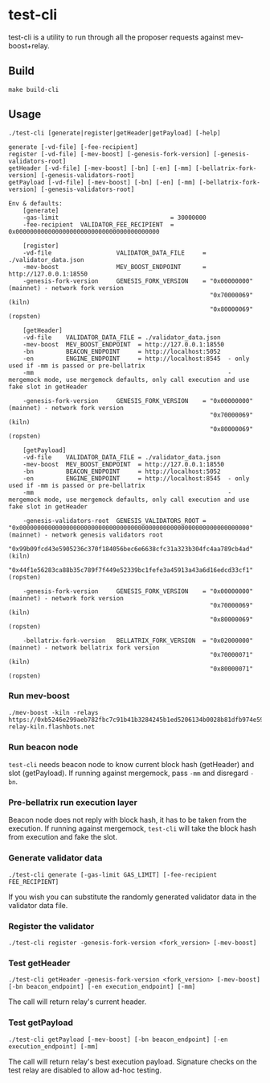 # test-cli

test-cli is a utility to run through all the proposer requests against mev-boost+relay.

## Build

```
make build-cli
```

## Usage

```
./test-cli [generate|register|getHeader|getPayload] [-help]

generate [-vd-file] [-fee-recipient]
register [-vd-file] [-mev-boost] [-genesis-fork-version] [-genesis-validators-root]
getHeader [-vd-file] [-mev-boost] [-bn] [-en] [-mm] [-bellatrix-fork-version] [-genesis-validators-root]
getPayload [-vd-file] [-mev-boost] [-bn] [-en] [-mm] [-bellatrix-fork-version] [-genesis-validators-root]

Env & defaults:
	[generate]
	-gas-limit                               = 30000000
	-fee-recipient  VALIDATOR_FEE_RECIPIENT  = 0x0000000000000000000000000000000000000000

	[register]
	-vd-file                  VALIDATOR_DATA_FILE     = ./validator_data.json
	-mev-boost                MEV_BOOST_ENDPOINT      = http://127.0.0.1:18550
	-genesis-fork-version     GENESIS_FORK_VERSION    = "0x00000000" (mainnet) - network fork version
	                                                    "0x70000069" (kiln)
	                                                    "0x80000069" (ropsten)

	[getHeader]
	-vd-file    VALIDATOR_DATA_FILE = ./validator_data.json
	-mev-boost  MEV_BOOST_ENDPOINT  = http://127.0.0.1:18550
	-bn         BEACON_ENDPOINT     = http://localhost:5052
	-en         ENGINE_ENDPOINT     = http://localhost:8545  - only used if -mm is passed or pre-bellatrix
	-mm                                                      - mergemock mode, use mergemock defaults, only call execution and use fake slot in getHeader

	-genesis-fork-version     GENESIS_FORK_VERSION    = "0x00000000" (mainnet) - network fork version
	                                                    "0x70000069" (kiln)
	                                                    "0x80000069" (ropsten)

	[getPayload]
	-vd-file    VALIDATOR_DATA_FILE = ./validator_data.json
	-mev-boost  MEV_BOOST_ENDPOINT  = http://127.0.0.1:18550
	-bn         BEACON_ENDPOINT     = http://localhost:5052
	-en         ENGINE_ENDPOINT     = http://localhost:8545  - only used if -mm is passed or pre-bellatrix
	-mm                                                      - mergemock mode, use mergemock defaults, only call execution and use fake slot in getHeader

	-genesis-validators-root  GENESIS_VALIDATORS_ROOT = "0x0000000000000000000000000000000000000000000000000000000000000000" (mainnet) - network genesis validators root
	                                                    "0x99b09fcd43e5905236c370f184056bec6e6638cfc31a323b304fc4aa789cb4ad" (kiln)
	                                                    "0x44f1e56283ca88b35c789f7f449e52339bc1fefe3a45913a43a6d16edcd33cf1" (ropsten)

	-genesis-fork-version     GENESIS_FORK_VERSION    = "0x00000000" (mainnet) - network fork version
	                                                    "0x70000069" (kiln)
	                                                    "0x80000069" (ropsten)

	-bellatrix-fork-version   BELLATRIX_FORK_VERSION  = "0x02000000" (mainnet) - network bellatrix fork version
	                                                    "0x70000071" (kiln)
	                                                    "0x80000071" (ropsten)
```

### Run mev-boost

```
./mev-boost -kiln -relays https://0xb5246e299aeb782fbc7c91b41b3284245b1ed5206134b0028b81dfb974e5900616c67847c2354479934fc4bb75519ee1@builder-relay-kiln.flashbots.net
```

### Run beacon node

`test-cli` needs beacon node to know current block hash (getHeader) and slot (getPayload).
If running against mergemock, pass `-mm` and disregard `-bn`.

### Pre-bellatrix run execution layer

Beacon node does not reply with block hash, it has to be taken from the execution.
If running against mergemock, `test-cli` will take the block hash from execution and fake the slot.

### Generate validator data

```
./test-cli generate [-gas-limit GAS_LIMIT] [-fee-recipient FEE_RECIPIENT]
```

If you wish you can substitute the randomly generated validator data in the validator data file.

### Register the validator

```
./test-cli register -genesis-fork-version <fork_version> [-mev-boost]
```

### Test getHeader

```
./test-cli getHeader -genesis-fork-version <fork_version> [-mev-boost] [-bn beacon_endpoint] [-en execution_endpoint] [-mm]
```

The call will return relay's current header.

### Test getPayload

```
./test-cli getPayload [-mev-boost] [-bn beacon_endpoint] [-en execution_endpoint] [-mm]
```

The call will return relay's best execution payload.
Signature checks on the test relay are disabled to allow ad-hoc testing.
